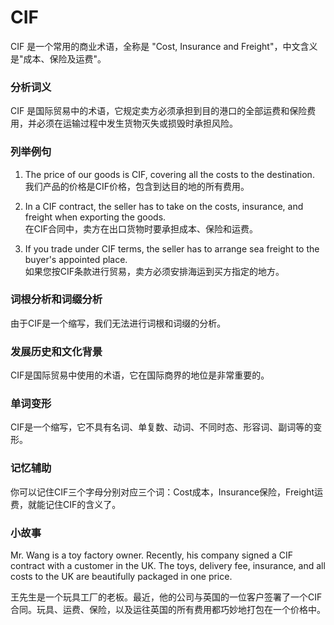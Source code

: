 # CIF

CIF 是一个常用的商业术语，全称是 "Cost, Insurance and Freight"，中文含义是"成本、保险及运费"。

  

### 分析词义

  

CIF 是国际贸易中的术语，它规定卖方必须承担到目的港口的全部运费和保险费用，并必须在运输过程中发生货物灭失或损毁时承担风险。

  

### 列举例句

  

1.  The price of our goods is CIF, covering all the costs to the destination.  
    我们产品的价格是CIF价格，包含到达目的地的所有费用。
    
      
    
2.  In a CIF contract, the seller has to take on the costs, insurance, and freight when exporting the goods.  
    在CIF合同中，卖方在出口货物时要承担成本、保险和运费。
    
      
    
3.  If you trade under CIF terms, the seller has to arrange sea freight to the buyer's appointed place.  
    如果您按CIF条款进行贸易，卖方必须安排海运到买方指定的地方。
    
      
    

  

### 词根分析和词缀分析

  

由于CIF是一个缩写，我们无法进行词根和词缀的分析。

  

### 发展历史和文化背景

  

CIF是国际贸易中使用的术语，它在国际商界的地位是非常重要的。

  

### 单词变形

  

CIF是一个缩写，它不具有名词、单复数、动词、不同时态、形容词、副词等的变形。

  

### 记忆辅助

  

你可以记住CIF三个字母分别对应三个词：Cost成本，Insurance保险，Freight运费，就能记住CIF的含义了。

  

### 小故事

  

Mr. Wang is a toy factory owner. Recently, his company signed a CIF contract with a customer in the UK. The toys, delivery fee, insurance, and all costs to the UK are beautifully packaged in one price.

  

王先生是一个玩具工厂的老板。最近，他的公司与英国的一位客户签署了一个CIF合同。玩具、运费、保险，以及运往英国的所有费用都巧妙地打包在一个价格中。

